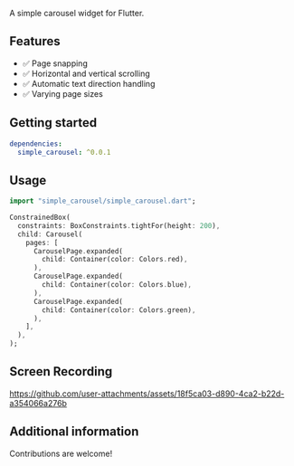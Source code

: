 A simple carousel widget for Flutter.

## Features

- ✅ Page snapping
- ✅ Horizontal and vertical scrolling
- ✅ Automatic text direction handling
- ✅ Varying page sizes

## Getting started

```yaml
dependencies:
  simple_carousel: ^0.0.1
```

## Usage

```dart
import "simple_carousel/simple_carousel.dart";

ConstrainedBox(
  constraints: BoxConstraints.tightFor(height: 200),
  child: Carousel(
    pages: [
      CarouselPage.expanded(
        child: Container(color: Colors.red),
      ),
      CarouselPage.expanded(
        child: Container(color: Colors.blue),
      ),
      CarouselPage.expanded(
        child: Container(color: Colors.green),
      ),
    ],
  ),
);
```

## Screen Recording

https://github.com/user-attachments/assets/18f5ca03-d890-4ca2-b22d-a354066a276b

## Additional information

Contributions are welcome!
